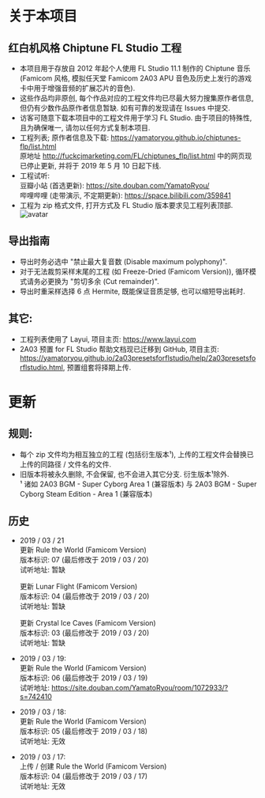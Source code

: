 # 关于本项目
## 红白机风格 Chiptune FL Studio 工程  
* 本项目用于存放自 2012 年起个人使用 FL Studio 11.1 制作的 Chiptune 音乐 (Famicom 风格, 模拟任天堂 Famicom 2A03 APU 音色及历史上发行的游戏卡中用于增强音频的扩展芯片的音色).  
* 这些作品均非原创, 每个作品对应的工程文件均已尽最大努力搜集原作者信息, 但仍有少数作品原作者信息暂缺. 如有可靠的发现请在 Issues 中提交.  
* 访客可随意下载本项目中的工程文件用于学习 FL Studio. 由于项目的特殊性, 且为确保唯一, 请勿以任何方式复制本项目.  
* 工程列表; 原作者信息及下载: https://yamatoryou.github.io/chiptunes-flp/list.html  
原地址 http://fuckcjmarketing.com/FL/chiptunes_flp/list.html 中的网页现已停止更新, 并将于 2019 年 5 月 10 日起下线.  
* 工程试听:  
豆瓣小站 (首选更新): https://site.douban.com/YamatoRyou/  
哔哩哔哩 (走带演示, 不定期更新): https://space.bilibili.com/359841  
* 工程为 zip 格式文件, 打开方式及 FL Studio 版本要求见工程列表顶部.  
![avatar](https://licensebuttons.net/l/by-nc-nd/4.0/88x31.png)  

## 导出指南  
* 导出时务必选中 "禁止最大复音数 (Disable maximum polyphony)".  
* 对于无法裁剪采样末尾的工程 (如 Freeze-Dried (Famicom Version)), 循环模式请务必更换为 "剪切多余 (Cut remainder)".  
* 导出时重采样选择 6 点 Hermite, 既能保证音质足够, 也可以缩短导出耗时.  

## 其它:  
* 工程列表使用了 Layui, 项目主页: https://www.layui.com  
* 2A03 预置 for FL Studio 帮助文档现已迁移到 GitHub, 项目主页: https://yamatoryou.github.io/2a03presetsforflstudio/help/2a03presetsforflstudio.html, 预置组套将择期上传.  

# 更新  
## 规则:  
* 每个 zip 文件均为相互独立的工程 (包括衍生版本¹), 上传的工程文件会替换已上传的同路径 / 文件名的文件.  
* 旧版本将被永久删除, 不会保留, 也不会进入其它分支. 衍生版本¹除外.  
¹ 诸如 2A03 BGM - Super Cyborg Area 1 (兼容版本) 与 2A03 BGM - Super Cyborg Steam Edition - Area 1 (兼容版本)

## 历史  
* 2019 / 03 / 21  
更新 Rule the World (Famicom Version)  
版本标识: 07 (最后修改于 2019 / 03 / 20)  
试听地址: 暂缺  

  更新 Lunar Flight (Famicom Version)  
  版本标识: 04 (最后修改于 2019 / 03 / 20)  
  试听地址: 暂缺  

  更新 Crystal Ice Caves (Famicom Version)  
  版本标识: 03 (最后修改于 2019 / 03 / 20)  
  试听地址: 暂缺  

* 2019 / 03 / 19:  
更新 Rule the World (Famicom Version)  
版本标识: 06 (最后修改于 2019 / 03 / 19)  
试听地址: https://site.douban.com/YamatoRyou/room/1072933/?s=742410  

* 2019 / 03 / 18:  
更新 Rule the World (Famicom Version)  
版本标识: 05 (最后修改于 2019 / 03 / 18)  
试听地址: 无效  

* 2019 / 03 / 17:  
上传 / 创建 Rule the World (Famicom Version)  
版本标识: 04 (最后修改于 2019 / 03 / 17)  
试听地址: 无效  
